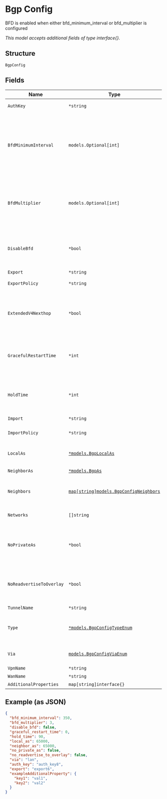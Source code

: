 
# Bgp Config

BFD is enabled when either bfd_minimum_interval or bfd_multiplier is configured

*This model accepts additional fields of type interface{}.*

## Structure

`BgpConfig`

## Fields

| Name | Type | Tags | Description |
|  --- | --- | --- | --- |
| `AuthKey` | `*string` | Optional | Optional if `via`==`lan`, `via`==`tunnel` or `via`==`wan` |
| `BfdMinimumInterval` | `models.Optional[int]` | Optional | Optional if `via`==`lan`, `via`==`tunnel` or `via`==`wan`, when bfd_multiplier is configured alone. Default:<br><br>* 1000 if `type`==`external`<br>* 350 `type`==`internal`<br><br>**Default**: `350`<br><br>**Constraints**: `>= 1`, `<= 255000` |
| `BfdMultiplier` | `models.Optional[int]` | Optional | Optional if `via`==`lan`, `via`==`tunnel` or `via`==`wan`, when bfd_minimum_interval_is_configured alone<br><br>**Default**: `3`<br><br>**Constraints**: `>= 1`, `<= 255` |
| `DisableBfd` | `*bool` | Optional | Optional if `via`==`lan`, `via`==`tunnel` or `via`==`wan`. BFD provides faster path failure detection and is enabled by default<br><br>**Default**: `false` |
| `Export` | `*string` | Optional | - |
| `ExportPolicy` | `*string` | Optional | Default export policies if no per-neighbor policies defined |
| `ExtendedV4Nexthop` | `*bool` | Optional | Optional if `via`==`lan`, `via`==`tunnel` or `via`==`wan`. By default, either inet/net6 unicast depending on neighbor IP family (v4 or v6). For v6 neighbors, to exchange v4 nexthop, which allows dual-stack support, enable this |
| `GracefulRestartTime` | `*int` | Optional | Optional if `via`==`lan`, `via`==`tunnel` or `via`==`wan`. `0` means disable<br><br>**Default**: `0`<br><br>**Constraints**: `>= 0`, `<= 4095` |
| `HoldTime` | `*int` | Optional | Optional if `via`==`lan`, `via`==`tunnel` or `via`==`wan`. Default is 90.<br><br>**Default**: `90`<br><br>**Constraints**: `>= 0`, `<= 65535` |
| `Import` | `*string` | Optional | - |
| `ImportPolicy` | `*string` | Optional | Optional if `via`==`lan`, `via`==`tunnel` or `via`==`wan`. Default import policies if no per-neighbor policies defined |
| `LocalAs` | [`*models.BgpLocalAs`](../../doc/models/containers/bgp-local-as.md) | Optional | Required if `via`==`lan`, `via`==`tunnel` or `via`==`wan`. BGP AS, value in range 1-4294967295 |
| `NeighborAs` | [`*models.BgpAs`](../../doc/models/containers/bgp-as.md) | Optional | BGP AS, value in range 1-4294967295 |
| `Neighbors` | [`map[string]models.BgpConfigNeighbors`](../../doc/models/bgp-config-neighbors.md) | Optional | Required if `via`==`lan`, `via`==`tunnel` or `via`==`wan`. If per-neighbor as is desired. Property key is the neighbor address |
| `Networks` | `[]string` | Optional | Optional if `via`==`lan`. List of networks where we expect BGP neighbor to connect to/from |
| `NoPrivateAs` | `*bool` | Optional | Optional if `via`==`lan`, `via`==`tunnel` or `via`==`wan`. If true, we will not advertise private ASNs (AS 64512-65534) to this neighbor<br><br>**Default**: `false` |
| `NoReadvertiseToOverlay` | `*bool` | Optional | Optional if `via`==`lan`, `via`==`tunnel` or `via`==`wan`. By default, we'll re-advertise all learned BGP routers toward overlay<br><br>**Default**: `false` |
| `TunnelName` | `*string` | Optional | Optional if `via`==`tunnel` |
| `Type` | [`*models.BgpConfigTypeEnum`](../../doc/models/bgp-config-type-enum.md) | Optional | Required if `via`==`lan`, `via`==`tunnel` or `via`==`wan`. enum: `external`, `internal`<br><br>**Constraints**: *Minimum Length*: `1` |
| `Via` | [`models.BgpConfigViaEnum`](../../doc/models/bgp-config-via-enum.md) | Required | enum: `lan`, `tunnel`, `vpn`, `wan`<br><br>**Default**: `"lan"` |
| `VpnName` | `*string` | Optional | Optional if `via`==`vpn` |
| `WanName` | `*string` | Optional | Optional if `via`==`wan` |
| `AdditionalProperties` | `map[string]interface{}` | Optional | - |

## Example (as JSON)

```json
{
  "bfd_minimum_interval": 350,
  "bfd_multiplier": 3,
  "disable_bfd": false,
  "graceful_restart_time": 0,
  "hold_time": 90,
  "local_as": 65000,
  "neighbor_as": 65000,
  "no_private_as": false,
  "no_readvertise_to_overlay": false,
  "via": "lan",
  "auth_key": "auth_key8",
  "export": "export6",
  "exampleAdditionalProperty": {
    "key1": "val1",
    "key2": "val2"
  }
}
```

